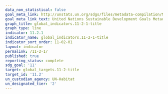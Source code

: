 ```yaml
---
data_non_statistical: false
goal_meta_link: http://unstats.un.org/sdgs/files/metadata-compilation/Metadata-Goal-11.pdf
goal_meta_link_text: United Nations Sustainable Development Goals Metadata (pdf 2066kB)
graph_title: global_indicators.11-2-1-title
graph_type: line
indicator: 11.2.1
indicator_name: global_indicators.11-2-1-title
indicator_sort_order: 11-02-01
layout: indicator
permalink: /11-2-1/
published: true
reporting_status: complete
sdg_goal: '11'
target: global_targets.11-2-title
target_id: '11.2'
un_custodian_agency: UN-Habitat
un_designated_tier: '2'
---
```

